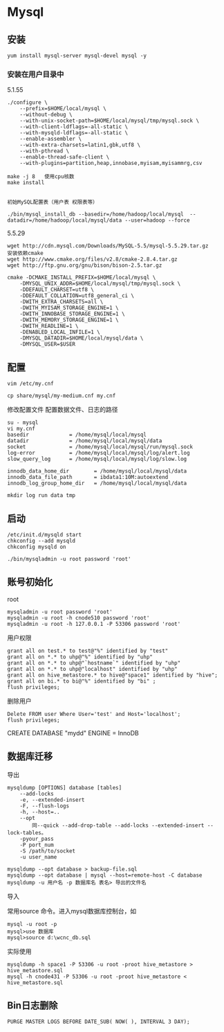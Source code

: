 # Mysql

## 安装

    yum install mysql-server mysql-devel mysql -y


### 安装在用户目录中

5.1.55

    ./configure	\
    	--prefix=$HOME/local/mysql \
    	--without-debug \
    	--with-unix-socket-path=$HOME/local/mysql/tmp/mysql.sock \
    	--with-client-ldflags=-all-static \
    	--with-mysqld-ldflags=-all-static \
    	--enable-assembler \
    	--with-extra-charsets=latin1,gbk,utf8 \
    	--with-pthread \
    	--enable-thread-safe-client \
    	--with-plugins=partition,heap,innobase,myisam,myisammrg,csv

    make -j 8	使用cpu核数
    make install


    初始MySQL配置表（用户表 权限表等）

    ./bin/mysql_install_db --basedir=/home/hadoop/local/mysql  --datadir=/home/hadoop/local/mysql/data --user=hadoop --force

5.5.29

    wget http://cdn.mysql.com/Downloads/MySQL-5.5/mysql-5.5.29.tar.gz
    安装依赖cmake
    wget http://www.cmake.org/files/v2.8/cmake-2.8.4.tar.gz
    wget http://ftp.gnu.org/gnu/bison/bison-2.5.tar.gz
    
    cmake -DCMAKE_INSTALL_PREFIX=$HOME/local/mysql \
    	-DMYSQL_UNIX_ADDR=$HOME/local/mysql/tmp/mysql.sock \
    	-DDEFAULT_CHARSET=utf8 \
    	-DDEFAULT_COLLATION=utf8_general_ci \
    	-DWITH_EXTRA_CHARSETS=all \
    	-DWITH_MYISAM_STORAGE_ENGINE=1 \
    	-DWITH_INNOBASE_STORAGE_ENGINE=1 \
    	-DWITH_MEMORY_STORAGE_ENGINE=1 \
    	-DWITH_READLINE=1 \
    	-DENABLED_LOCAL_INFILE=1 \
    	-DMYSQL_DATADIR=$HOME/local/mysql/data \
    	-DMYSQL_USER=$USER


## 配置

    vim /etc/my.cnf

    cp share/mysql/my-medium.cnf my.cnf

修改配置文件 配置数据文件、日志的路径

    su - mysql
    vi my.cnf
    basedir				= /home/mysql/local/mysql
    datadir				= /home/mysql/local/mysql/data
    socket				= /home/mysql/local/mysql/run/mysql.sock
    log-error			= /home/mysql/local/mysql/log/alert.log
    slow_query_log		= /home/mysql/local/mysql/log/slow.log
    
    innodb_data_home_dir        = /home/mysql/local/mysql/data
    innodb_data_file_path       = ibdata1:10M:autoextend
    innodb_log_group_home_dir   = /home/mysql/local/mysql/data

    mkdir log run data tmp

## 启动

    /etc/init.d/mysqld start
    chkconfig --add mysqld
    chkconfig mysqld on

    ./bin/mysqladmin -u root password 'root'


## 账号初始化

root

    mysqladmin -u root password 'root'
    mysqladmin -u root -h cnode510 password 'root'
    mysqladmin -u root -h 127.0.0.1 -P 53306 password 'root'

用户权限

	grant all on test.* to test@"%" identified by "test"
    grant all on *.* to uhp@"%" identified by "uhp"
    grant all on *.* to uhp@"`hostname`" identified by "uhp"
    grant all on *.* to uhp@"localhost" identified by "uhp"
	grant all on hive_metastore.* to hive@"space1" identified by "hive";
	grant all on bi.* to bi@"%" identified by "bi" ;
	flush privileges;

删除用户

	Delete FROM user Where User='test' and Host='localhost';
	flush privileges;
	

CREATE DATABASE "mydd" ENGINE = InnoDB



## 数据库迁移

导出

    mysqldump [OPTIONS] database [tables]
        --add-locks
        -e, --extended-insert
        -F, --flush-logs
        -h, --host=..
        --opt
        	同--quick --add-drop-table --add-locks --extended-insert --lock-tables。
        -pyour_pass
        -P port_num
        -S /path/to/socket
        -u user_name

    mysqldump --opt database > backup-file.sql
    mysqldump --opt database | mysql --host=remote-host -C database
    mysqldump -u 用户名 -p 数据库名 表名> 导出的文件名

导入

常用source 命令。进入mysql数据库控制台，如

    mysql -u root -p
    mysql>use 数据库
    mysql>source d:\wcnc_db.sql

实际使用

    mysqldump -h space1 -P 53306 -u root -proot hive_metastore > hive_metastore.sql
    mysql -h cnode431 -P 53306 -u root -proot hive_metastore < hive_metastore.sql


## Bin日志删除

    PURGE MASTER LOGS BEFORE DATE_SUB( NOW( ), INTERVAL 3 DAY);